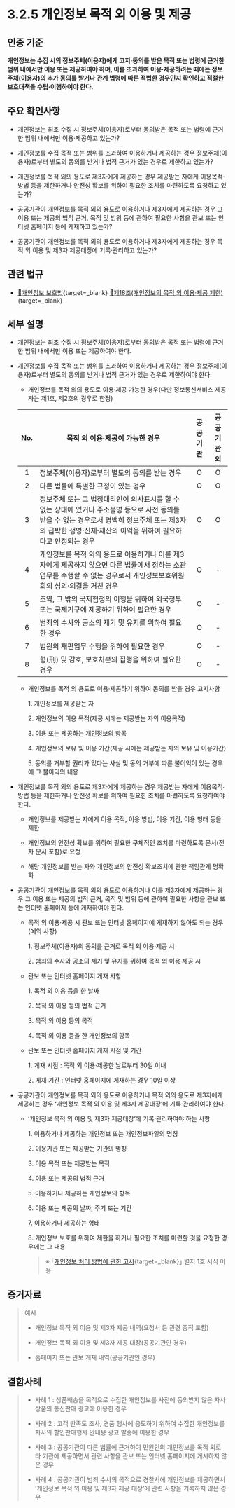 # 3.2.5 개인정보 목적 외 이용 및 제공

## 인증 기준

**개인정보는 수집 시의 정보주체(이용자)에게 고지·동의를 받은 목적 또는 법령에 근거한 범위 내에서만 이용 또는 제공하여야 하며, 이를 초과하여 이용·제공하려는 때에는 정보주체(이용자)의 추가 동의를 받거나 관계 법령에 따른 적법한 경우인지 확인하고 적절한 보호대책을 수립·이행하여야 한다.**

## 주요 확인사항

- 개인정보는 최초 수집 시 정보주체(이용자)로부터 동의받은 목적 또는 법령에 근거한 범위 내에서만 이용·제공하고 있는가?

- 개인정보를 수집 목적 또는 범위를 초과하여 이용하거나 제공하는 경우 정보주체(이용자)로부터 별도의 동의를 받거나 법적 근거가 있는 경우로 제한하고 있는가?

- 개인정보를 목적 외의 용도로 제3자에게 제공하는 경우 제공받는 자에게 이용목적·방법 등을 제한하거나 안전성 확보를 위하여 필요한 조치를 마련하도록 요청하고 있는가?

- 공공기관이 개인정보를 목적 외의 용도로 이용하거나 제3자에게 제공하는 경우 그 이용 또는 제공의 법적 근거, 목적 및 범위 등에 관하여 필요한 사항을 관보 또는 인터넷 홈페이지 등에 게재하고 있는가?

- 공공기관이 개인정보를 목적 외의 용도로 이용하거나 제3자에게 제공하는 경우 목적 외 이용 및 제3자 제공대장에 기록·관리하고 있는가?

## 관련 법규

- [🔗개인정보 보호법][개인정보 보호법 제18조]{target=_blank} [🔗제18조(개인정보의 목적 외 이용·제공 제한)][개인정보 보호법 제18조 부분]{target=_blank}

## 세부 설명

- 개인정보는 최초 수집 시 정보주체(이용자)로부터 동의받은 목적 또는 법령에 근거한 범위 내에서만 이용 또는 제공하여야 한다.

- 개인정보를 수집 목적 또는 범위를 초과하여 이용하거나 제공하는 경우 정보주체(이용자)로부터 별도의 동의를 받거나 법적 근거가 있는 경우로 제한하여야 한다.

    - 개인정보를 목적 외의 용도로 이용·제공 가능한 경우(다만 정보통신서비스 제공자는 제1호, 제2호의 경우로 한정)

    | No. | 목적 외 이용·제공이 가능한 경우 | 공공기관 | 공공기관 외 |
    | :---: | --- | :---: | :---: |
    | 1 | 정보주체(이용자)로부터 별도의 동의를 받는 경우 | O | O |
    | 2 | 다른 법률에 특별한 규정이 있는 경우 | O | O |
    | 3 | 정보주체 또는 그 법정대리인이 의사표시를 할 수 없는 상태에 있거나 주소불명 등으로 사전 동의를 받을 수 없는 경우로서 명백히 정보주체 또는 제3자의 급박한 생명·신체·재산의 이익을 위하여 필요하다고 인정되는 경우 | O | O |
    | 4 | 개인정보를 목적 외의 용도로 이용하거나 이를 제3자에게 제공하지 않으면 다른 법률에서 정하는 소관 업무를 수행할 수 없는 경우로서 개인정보보호위원회의 심의·의결을 거친 경우 | O | - |
    | 5 | 조약, 그 밖의 국제협정의 이행을 위하여 외국정부 또는 국제기구에 제공하기 위하여 필요한 경우 | O | - |
    | 6 | 범죄의 수사와 공소의 제기 및 유지를 위하여 필요한 경우 | O | - |
    | 7 | 법원의 재판업무 수행을 위하여 필요한 경우 | O | - |
    | 8 | 형(刑) 및 감호, 보호처분의 집행을 위하여 필요한 경우 | O | - |

    - 개인정보를 목적 외 용도로 이용·제공하기 위하여 동의를 받을 경우 고지사항

        1\. 개인정보를 제공받는 자

        2\. 개인정보의 이용 목적(제공 시에는 제공받는 자의 이용목적)

        3\. 이용 또는 제공하는 개인정보의 항목

        4\. 개인정보의 보유 및 이용 기간(제공 시에는 제공받는 자의 보유 및 이용기간)

        5\. 동의를 거부할 권리가 있다는 사실 및 동의 거부에 따른 불이익이 있는 경우에 그 불이익의 내용

- 개인정보를 목적 외의 용도로 제3자에게 제공하는 경우 제공받는 자에게 이용목적∙방법 등을 제한하거나 안전성 확보를 위하여 필요한 조치를 마련하도록 요청하여야 한다.

    - 개인정보를 제공받는 자에게 이용 목적, 이용 방법, 이용 기간, 이용 형태 등을 제한

    - 개인정보의 안전성 확보를 위하여 필요한 구체적인 조치를 마련하도록 문서(전자 문서 포함)로 요청

    - 해당 개인정보를 받는 자와 개인정보의 안전성 확보조치에 관한 책임관계 명확화

- 공공기관이 개인정보를 목적 외의 용도로 이용하거나 이를 제3자에게 제공하는 경우 그 이용 또는 제공의 법적 근거, 목적 및 범위 등에 관하여 필요한 사항을 관보 또는 인터넷 홈페이지 등에 게재하여야 한다.

    - 목적 외 이용·제공 시 관보 또는 인터넷 홈페이지에 게재하지 않아도 되는 경우(예외 사항)

        1\. 정보주체(이용자)의 동의를 근거로 목적 외 이용·제공 시

        2\. 범죄의 수사와 공소의 제기 및 유지를 위하여 목적 외 이용·제공 시

    - 관보 또는 인터넷 홈페이지 게재 사항

        1\. 목적 외 이용 등을 한 날짜

        2\. 목적 외 이용 등의 법적 근거

        3\. 목적 외 이용 등의 목적

        4\. 목적 외 이용 등을 한 개인정보의 항목

    - 관보 또는 인터넷 홈페이지 게재 시점 및 기간

        1\. 게재 시점 : 목적 외 이용·제공한 날로부터 30일 이내

        2\. 게재 기간 : 인터넷 홈페이지에 게재하는 경우 10일 이상

- 공공기관이 개인정보를 목적 외의 용도로 이용하거나 목적 외의 용도로 제3자에게 제공하는 경우 ʻ개인정보 목적 외 이용 및 제3자 제공대장ʼ에 기록·관리하여야 한다.

    - ʻ개인정보 목적 외 이용 및 제3자 제공대장ʼ에 기록·관리하여야 하는 사항

        1\. 이용하거나 제공하는 개인정보 또는 개인정보파일의 명칭

        2\. 이용기관 또는 제공받는 기관의 명칭

        3\. 이용 목적 또는 제공받는 목적

        4\. 이용 또는 제공의 법적 근거

        5\. 이용하거나 제공하는 개인정보의 항목

        6\. 이용 또는 제공의 날짜, 주기 또는 기간

        7\. 이용하거나 제공하는 형태

        8\. 개인정보 보호를 위하여 제한을 하거나 필요한 조치를 마련할 것을 요청한 경우에는 그 내용
        >
        > ※ ｢[개인정보 처리 방법에 관한 고시][개인정보 처리 방법에 관한 고시]{target=_blank}｣ 별지 1호 서식 이용

## 증거자료

> 예시
>
> - 개인정보 목적 외 이용 및 제3자 제공 내역(요청서 등 관련 증적 포함)
>
> - 개인정보 목적 외 이용 및 제3자 제공 대장(공공기관인 경우)
>
> - 홈페이지 또는 관보 게재 내역(공공기관인 경우)

## 결함사례

> - 사례 1 : 상품배송을 목적으로 수집한 개인정보를 사전에 동의받지 않은 자사 상품의 통신판매 광고에 이용한 경우
>
> - 사례 2 : 고객 만족도 조사, 경품 행사에 응모하기 위하여 수집한 개인정보를 자사의 할인판매행사 안내용 광고 발송에 이용한 경우
>
> - 사례 3 : 공공기관이 다른 법률에 근거하여 민원인의 개인정보를 목적 외로 타 기관에 제공하면서 관련 사항을 관보 또는 인터넷 홈페이지에 게시하지 않은 경우
>
> - 사례 4 : 공공기관이 범죄 수사의 목적으로 경찰서에 개인정보를 제공하면서 ʻ개인정보 목적 외 이용 및 제3자 제공 대장ʼ에 관련 사항을 기록하지 않은 경우

[개인정보 보호법 제18조]: https://www.law.go.kr/법령/개인정보보호법/(20200805,16930,20200204)/제18조 "개인정보 보호법 제18조"
[개인정보 보호법 제18조 부분]: https://www.law.go.kr/법령/개인정보보호법/제18조 "개인정보 보호법 제18조 부분"

[개인정보 처리 방법에 관한 고시]: https://www.law.go.kr/행정규칙/개인정보처리방법에관한고시/(2020-7,20200811) "개인정보 처리 방법에 관한 고시"
